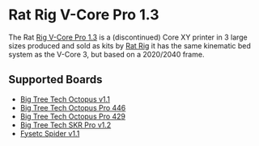 # Rat Rig V-Core Pro 1.3

The Rat [Rig V-Core Pro 1.3](https://v-core.ratrig.com/V-Core-Pro/) is a (discontinued) Core XY printer in 3 large sizes produced and sold as kits by [Rat Rig](https://www.ratrig.com)
it has the same kinematic bed system as the V-Core 3, but based on a 2020/2040 frame.

## Supported Boards

- [Big Tree Tech Octopus v1.1](boards/btt/octopus-11.md)
- [Big Tree Tech Octopus Pro 446](boards/btt/octopus-pro-446.md)
- [Big Tree Tech Octopus Pro 429](boards/btt/octopus-pro-429.md)
- [Big Tree Tech SKR Pro v1.2](boards/btt/skr-pro-12.md)
- [Fysetc Spider v1.1](boards/fysetc/spider-11.md)
